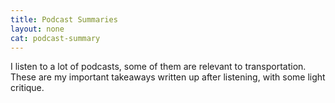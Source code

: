 ```yaml
---
title: Podcast Summaries
layout: none
cat: podcast-summary
---
```

I listen to a lot of podcasts, some of them are relevant to transportation. These are my important takeaways written up after listening, with some light critique.
